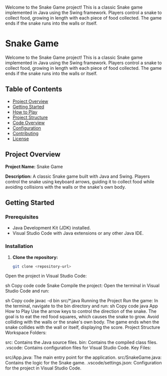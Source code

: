 Welcome to the Snake Game project! This is a classic Snake game implemented in Java using the Swing framework. Players control a snake to collect food, growing in length with each piece of food collected. The game ends if the snake runs into the walls or itself.

# Snake Game

Welcome to the Snake Game project! This is a classic Snake game implemented in Java using the Swing framework. Players control a snake to collect food, growing in length with each piece of food collected. The game ends if the snake runs into the walls or itself.

## Table of Contents
- [Project Overview](#project-overview)
- [Getting Started](#getting-started)
- [How to Play](#how-to-play)
- [Project Structure](#project-structure)
- [Code Overview](#code-overview)
- [Configuration](#configuration)
- [Contributing](#contributing)
- [License](#license)

## Project Overview

**Project Name:** Snake Game

**Description:** A classic Snake game built with Java and Swing. Players control the snake using keyboard arrows, guiding it to collect food while avoiding collisions with the walls or the snake's own body.

## Getting Started

### Prerequisites

- Java Development Kit (JDK) installed.
- Visual Studio Code with Java extensions or any other Java IDE.

### Installation

1. **Clone the repository:**
   ```sh
   git clone <repository-url>
Open the project in Visual Studio Code:

sh
Copy code
code Snake
Compile the project:
Open the terminal in Visual Studio Code and run:

sh
Copy code
javac -d bin src/*.java
Running the Project
Run the game:
In the terminal, navigate to the bin directory and run:
sh
Copy code
java App
How to Play
Use the arrow keys to control the direction of the snake.
The goal is to eat the red food squares, which causes the snake to grow.
Avoid colliding with the walls or the snake's own body.
The game ends when the snake collides with the wall or itself, displaying the score.
Project Structure
Workspace Folders:

src: Contains the Java source files.
bin: Contains the compiled class files.
.vscode: Contains configuration files for Visual Studio Code.
Key Files:

src/App.java: The main entry point for the application.
src/SnakeGame.java: Contains the logic for the Snake game.
.vscode/settings.json: Configuration for the project in Visual Studio Code.


